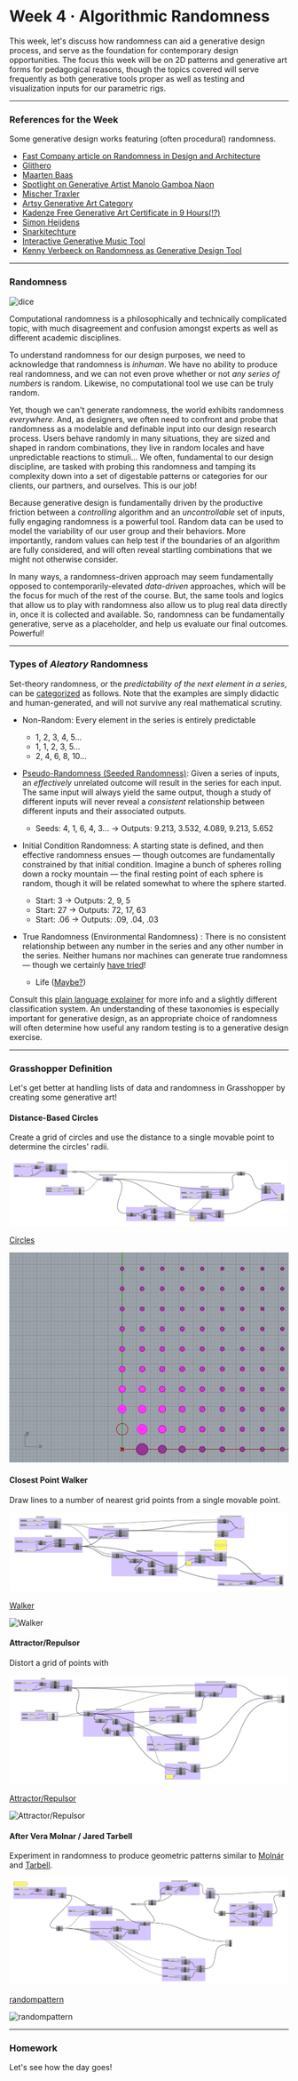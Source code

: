 # Week 4 · Algorithmic Randomness

This week, let's discuss how randomness can aid a generative design process, and serve as the foundation for contemporary design opportunities. The focus this week will be on 2D patterns and generative art forms for pedagogical reasons, though the topics covered will serve frequently as both generative tools proper as well as testing and visualization inputs for our parametric rigs.

-----

### References for the Week

Some generative design works featuring (often procedural) randomness.

- [Fast Company article on Randomness in Design and Architecture](https://www.fastcompany.com/3052333/the-value-of-randomness-in-art-and-design)
- [Glithero](http://www.glithero.com/work)
- [Maarten Baas](http://maartenbaas.com)
- [Spotlight on Generative Artist Manolo Gamboa Naon](https://www.artnome.com/news/2018/8/8/generative-art-finds-its-prodigy)
- [Mischer Traxler](http://mischertraxler.com/projects/)
- [Artsy Generative Art Category](https://www.artsy.net/gene/generative-art)
- [Kadenze Free Generative Art Certificate in 9 Hours(!?)](https://www.kadenze.com/courses/introduction-to-generative-arts-and-computational-creativity/info)
- [Simon Heijdens](http://www.simonheijdens.com/indexbig.php)
- [Snarkitechture](http://www.snarkitecture.com/drift/)
- [Interactive Generative Music Tool](https://teropa.info/loop/#/inc)
- [Kenny Verbeeck on Randomness as Generative Design Tool](Verbeeck.pdf)

-----

### Randomness

![dice](https://wherethewindsblow.com/wp-content/uploads/2015/07/White-Six-Sided-Dice.jpg)

Computational randomness is a philosophically and technically complicated topic, with much disagreement and confusion amongst experts as well as different academic disciplines.

To understand randomness for our design purposes, we need to acknowledge that randomness is *inhuman*. We have no ability to produce real randomness, and we can not even prove whether or not *any series of numbers* is random. Likewise, no computational tool we use can be truly random.

Yet, though we can't generate randomness, the world exhibits randomness *everywhere*. And, as designers, we often need to confront and probe that randomness as a modelable and definable input into our design research process. Users behave randomly in many situations, they are sized and shaped in random combinations, they live in random locales and have unpredictable reactions to stimuli... We often, fundamental to our design discipline, are tasked with probing this randomness and tamping its complexity down into a set of digestable patterns or categories for our clients, our partners, and ourselves. This is our job! 

Because generative design is fundamentally driven by the productive friction between a *controlling* algorithm and an *uncontrollable* set of inputs, fully engaging randomness is a powerful tool. Random data can be used to model the variability of our user group and their behaviors. More importantly, random values can help test if the boundaries of an algorithm are fully considered, and will often reveal startling combinations that we might not otherwise consider. 

In many ways, a randomness-driven approach may seem fundamentally opposed to contemporarily-elevated *data-driven* approaches, which will be the focus for much of the rest of the course. But, the same tools and logics that allow us to play with randomness also allow us to plug real data directly in, once it is collected and available. So, randomness can be fundamentally generative, serve as a placeholder, and help us evaluate our final outcomes. Powerful!

-----

### Types of *Aleatory* Randomness

Set-theory randomness, or the *predictability of the next element in a series*, can be [categorized](https://en.wikipedia.org/wiki/Random_number_generation) as follows. Note that the examples are simply didactic and human-generated, and will not survive any real mathematical scrutiny.

- Non-Random: Every element in the series is entirely predictable
	- 1, 2, 3, 4, 5...
	- 1, 1, 2, 3, 5...
	- 2, 4, 6, 8, 10...

- [Pseudo-Randomness (Seeded Randomness)](https://en.wikipedia.org/wiki/Pseudorandom_number_generator): Given a series of inputs, an *effectively* unrelated outcome will result in the series for each input. The same input will always yield the same output, though a study of different inputs will never reveal a *consistent* relationship between different inputs and their associated outputs.
	- Seeds: 4, 1, 6, 4, 3... -> Outputs: 9.213, 3.532, 4.089, 9.213, 5.652 

- Initial Condition Randomness: A starting state is defined, and then effective randomness ensues — though outcomes are fundamentally constrained by that initial condition. Imagine a bunch of spheres rolling down a rocky mountain — the final resting point of each sphere is random, though it will be related somewhat to where the sphere started. 
	- Start: 3 -> Outputs: 2, 9, 5
	- Start: 27 -> Outputs: 72, 17, 63
	- Start: .06 -> Outputs: .09, .04, .03

- True Randomness (Environmental Randomness) : There is no consistent relationship between any number in the series and any other number in the series. Neither humans nor machines can generate true randomness — though we certainly [have tried](http://www.lavarand.org)!
	- Life ([Maybe?](https://en.wikipedia.org/wiki/Determinism))

Consult this [plain language explainer](http://www.statisticsblog.com/2012/02/a-classification-scheme-for-types-of-randomness/) for more info and a slightly different classification system. An understanding of these taxonomies is especially important for generative design, as an appropriate choice of randomness will often determine how useful any random testing is to a generative design exercise.

-----

### Grasshopper Definition

Let's get better at handling lists of data and randomness in Grasshopper by creating some generative art!


#### Distance-Based Circles

Create a grid of circles and use the distance to a single movable point to determine the circles' radii.

![Circles](circles.png)

[Circles](circles.gh)

![Circles](circles.gif)


#### Closest Point Walker

Draw lines to a number of nearest grid points from a single movable point.

![Walker](walker.png)

[Walker](walker.gh)

![Walker](walker.gif)


#### Attractor/Repulsor

Distort a grid of points with 

![Attractor/Repulsor](attractor+repulsor.png)

[Attractor/Repulsor](attractor+repulsor.gh)

![Attractor/Repulsor](attractor+repulsor.gif)


#### After Vera Molnar / Jared Tarbell

Experiment in randomness to produce geometric patterns similar to [Molnár](http://www.veramolnar.com) and [Tarbell](http://www.complexification.net/gallery/).

![randompattern](randompattern.png)

[randompattern](randompattern.gh)

![randompattern](randompatternexample.png)
	
-----

### Homework

Let's see how the day goes!

